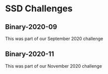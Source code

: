# SSD Challenges

## Binary-2020-09
This was part of our September 2020 challenge

## Binary-2020-11
This was part of our November 2020 challenge
